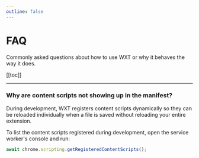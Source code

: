 ```yaml
---
outline: false
---
```


# FAQ

Commonly asked questions about how to use WXT or why it behaves the way it does.

[[toc]]

---

### Why are content scripts not showing up in the manifest?

During development, WXT registers content scripts dynamically so they can be reloaded individually when a file is saved without reloading your entire extension.

To list the content scripts registered during development, open the service worker's console and run:

```js
await chrome.scripting.getRegisteredContentScripts();
```
